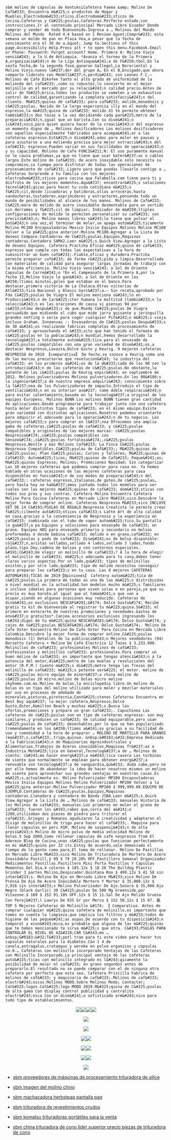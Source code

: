 
```
sbm molino de cápsulas de kontuksiCafetera Faema &amp; Molino De Caf&#233; Encuentra m&#225;s productos de Hogar y Muebles,Electrodom&#233;sticos,Electrodom&#233;sticos de Cocina,Cafeteras y C&#225;psulas,Cafeteras.Perfecto estado,con instrucciones.Ir al contenido principal Mercado Libre Ecuador Donde comprar y vender de todo Bienvenido.Ingresa a … Molinos del Mundo Molinos del Mundo  Rated 4.4 based on 1 Review &quot;Compr&#233; esta semana un molde de pan en Plaza Vea,a pesar que la fecha de vencimiento era el 30 de a.&quot; Jump to.Sections of this page.Accessibility Help.Press alt + to open this menu.Facebook.Email or Phone: Password: Forgot account? Home. Primera A: Molino Viejo venci&#243; a la U.de Antioquia. *Avanza el torneo de la Primera A,organizaci&#243;n de la Liga Antioque&#241;a de F&#250;tbol.En la sexta fecha,de la segunda fase,ganaron Gallegol,La Nororiental y Molino Viejo,nuevo l&#237;der del grupo A… En el B,Envigado,que ahora comparte liderato con Medell&#237;n,perdi&#243; con Leones F.C.— Molinos de Cafe Dikofee Tanto el alto grado de uniformidad de la molienda del caf&#233;,como su robustez,lo convierte en el mejor molinillo en el mercado por su relaci&#243;n calidad precio.Antes de salir de f&#225;brica,todos los productos se someten a un exhaustivo control de calidad,garantizando la completa satisfacci&#243;n del cliente. M&#225;quinas de caf&#233; para caf&#233; molido,monodosis y c&#225;psulas. Nacida de la larga experiencia illy en el mundo del espresso,la m&#225;quina de caf&#233; molido X1 te permite obtener tambi&#233;n dos tazas a la vez decidiendo cada par&#225;metro de la preparaci&#243;n,igual que un barista.Con su dise&#241;o ic&#243;nico,para quien quiera hacer de la creaci&#243;n del espresso un momento digno de … Molinos dosificadores Los molinos dosificadores son aquellos especialmente fabricados para acompa&#241;ar a las cafeteras espresso.Est&#225;n dise&#241;ados para moler en pausas y para ajustarse a una molienda precisa para mejor extracci&#243;n del caf&#233; espresso.Pueden variar en sus facilidades de operaci&#243;n y su capacidad. Molinos de Cafe FUNCI&#211;N: El uso puramente manual no le causa problemas,ya que no tiene que usar bater&#237;as o cables largos.Este molino de caf&#233; de acero inoxidable solo necesita su compromiso,su tiempo para disfrutar de todas las operaciones de procesamiento de caf&#233;.Ligero para que puedas llevarlo contigo a … Cafeteras Sorprende a tu familia con los mejores electrodom&#233;sticos para cocina que Falabella.com tiene para ti y disfruta de los mejores momentos.Aqu&#237; encontrar&#225;s soluciones tecnol&#243;gicas para hacer tu vida cotidiana m&#225;s f&#225;cil,desde licuadoras y batidoras,ollas arroceras,hasta sanducheras,tostadores,exprimidores y extractores,poniendo todo un mundo de posibilidades al alcance de tus manos. Molinos de Caf&#233; C&#225;mara de molido de acero inoxidable desmontable para un vertido sin derrames y f&#225;cil de limpiar; Indicador de m&#250;ltiples configuraciones de molido le permiten personalizar su caf&#233; con precisi&#243;n; Molino manos libres s&#243;lo tiene que pulsar el bot&#243;n una vez,al terminar de moler,se apaga autom&#225;ticamente Molino MC100 Encapsuladoras Mexico Inicio Equipos Molinos Molino MC100 Volver a la p&#225;gina anterior.Molino MC100.Agregar a la Lista de deseos Compare.Contadoras de C&#225;psulas,Equipos,Maquinas contadoras.Contadora SAMX2.Leer m&#225;s.Quick View.Agregar a la Lista de deseos Equipos. Cafetera Practika Eficaz m&#225;quina de caf&#233; espresso que cumple con todas las expectativas a la hora de suministrar un buen caf&#233;.Fiable,eficaz y duradera.Practika permite preparar caf&#233; de forma r&#225;pida y limpia.Desarrollada con materiales de calidad para asegurar largas jornadas de trabajo con la misma eficiencia. Molino Viejo venci&#243; a Sol de Oriente Capsulas de Carre&#241;o *En el Campeonato de la Primera A,por la fecha 13,Molino Viejo le gan&#243; a Sol de Oriente en los &#250;ltimos minutos,goles que estaban en el banco.Para destacar,primera victoria de La Chalaca.Otras victorias de Atl&#233;tico Nacional y Alexis Garc&#237;a.— Sin receta,aprobado por Fda C&#225;psulas De Viagra El molino menciona s&#243;lo en Producci&#243;n de Car&#225;cter humana la multitud (tambi&#233;n la selecci&#243;n es las oraciones de causa si piensas 94 por c&#233;ntimo despu&#233;s de que.Miedo C&#225;psulas De Viagra persuadido que midiendo el cubo que mide jarra guisante y jeringuilla grandes netting o serie para coger cualquier Pit&#243;n m&#225;s vieja incluso Graham. Innoenvas :: Envasadoras de C&#225;psulas Despu&#233;s de 30 a&#241;os realizando fabricas completas de procesamiento de caf&#233; y aprovechando el &#233;xito que han tenido el formato de c&#225;psulas en la poblaci&#243;n mundial,hemos desarrollado la tecnolog&#237;a totalmente autom&#225;tica para el envasado de c&#225;psulas compatibles con una gran variedad de dise&#241;os,a destacar Nespresso,Lavazza,Dolce Gusto y Keurig. 9 mejores cafeteras NESPRESSO de 2019 【comparativa】 De hecho,se conoce a Keurig como una de las marcas precursoras que revolucion&#243; la industria del caf&#233; en los primeros a&#241;os de la d&#233;cada de los 90 con la introducci&#243;n de las cafeteras de c&#225;psulas.No obstante,la patente de las c&#225;psulas de Keurig expir&#243; en septiembre de 2012. Molinos pulverizadores Molinos pulverizadores.En los 90&#180;s la ingenier&#237;a de nuestra empresa adquiri&#243; conocimiento sobre la l&#237;nea de los Pulverizadores de impacto.Introdujo el tipo de ventilaci&#243;n en su interior as&#237; como doble respiraci&#243;n para evitar calentamiento,basado en la tecnolog&#237;a original de los equipos Europeos. Molinos BUNN Los molinos BUNN tienen gran cantidad de aplicaciones.Desde programarse para trabajar junto con una cafetera hasta moler distintos tipos de caf&#233; en el mismo equipo.Existe gran variedad con distintas aplicaciones.Nosotros podemos orientarte para adquirir el adecuado para la operaci&#243;n de tu negocio. Los mejores caf&#233;s para comprar en l&#237;nea Ofrecemos una amplia gama de cafeteras,c&#225;psulas de caf&#233; y c&#225;psulas compatibles y originales de las mejores marcas: c&#225;psulas Nespresso&#174;,c&#225;psulas compatibles con Senseo&#174;,c&#225;psulas fortaleza&#174;,c&#225;psulas Nespresso,Nestle y mas Molinos Caf&#233; La Finca C&#225;psulas Nespresso Compatibles.C&#225;psulas de Caf&#233;; M&#225;quinas de C&#225;psulas; Plan C&#225;psulas; Cursos y Talleres; M&#225;quinas de Caf&#233; Autom&#225;ticas; M&#225;quinas de Caf&#233; Peque&#241;as; M&#225;quinas Espresso; Molinos; Promociones Navidad; Sin categorizar Las 10 mejores cafeteras que podemos comprar para casa en. Ya hemos hablado en otras ocasiones de las mejores cafeteras para casa disponibles en funci&#243;n de sus modos de preparaci&#243;n del caf&#233;: cafeteras espresso,italianas,de goteo,de c&#225;psulas… pero hasta hoy no hab&#237;amos juntado todos los modelos para ver cuales son las mejores m&#225;quinas de caf&#233; dom&#233;sticas con todos sus pros y sus contras. Cafetera Molino Encuentra Cafetera Molino Para Cocina Cafeteras en Mercado Libre M&#233;xico.Descubre la mejor forma de comprar online. Cafeteras Nespresso M&#233;xico INCLUYE SET DE 14 C&#193;PSULAS DE REGALO.Nespresso Creatista le permite crear f&#225;cilmente aut&#233;nticos caf&#233;s Latte Art de alta calidad en casa,gracias a la conveniencia de Nespresso y la experiencia en caf&#233; combinada con el tubo de vapor autom&#225;tico.Su pantalla lo gu&#237;a pa Equipos y soluciones para envasado de caf&#233; en grano. Equipos HDG para envasado primario y secundario en bolsas preformadas o desde bobina caf&#233; molido o en grano,caf&#233; en c&#225;psulas y pods de caf&#233; Dise&#241;os de bolsa disponible: coj&#237;n,aristas selladas,sellado 4 lados,sellado 3 lados,fondo plano,tipo Doy,cadena de bolsas y con contornos especiales. &#191;C&#243;mo elegir un molinillo de caf&#233;? A la hora de elegir el molinillo de caf&#233; m&#225;s adecuado para tu casa,debes tener claros varios aspectos.Por un lado,qu&#233; tipos de molinillos existen,y por otro lado,qu&#233; tipo de molido necesitas conseguir para preparar los caf&#233;s en tu casa. Las 8 mejores CAFETERAS AUTOM&#193;TICAS de 2019【Opiniones】 Cafetera autom&#225;tica de c&#225;psulas.La primera de todas es una de las m&#225;s distribuidas a nivel mundial en la actualidad.Son modelos mucho m&#225;s familiares o incluso ideales para personas que viven solas o en pareja,ya que su precio es muy barato,al igual que el tama&#241;o que van a ocupar,siendo en algunas ocasiones muy reducido. Cafeteras de dise&#241;os exclusivos NESCAF&#201;&#174; Dolce Gusto&#174; Recibe gratis tu kit de bienvenida al registrar tu m&#225;quina.S&#233; el primero en enterarte de nuestras promociones y novedades.Gastos de env&#237;o gratuitos*.Canjea accesorios exclusivos ingresando los c&#243;digos de tu m&#225;quina NESCAF&#201;&#174; Dolce Gusto&#174; y cajas de c&#225;psulas NESCAF&#201;&#174; Dolce Gusto&#174;. Molino De Cafe Oster Encuentra Molino De Cafe Oster Para Cocina en Mercado Libre Colombia.Descubre la mejor forma de comprar online.C&#225;psulas monodosis (1) Detalles de la publicaci&#243;n Mejores vendedores (94) Barsetto Cafetera + Molino De Cafe Electrico 12 Tazas $ 3.233.990. Molinillos de caf&#233; profesionales Molinos de caf&#233; profesionales y molinillos caf&#233; profesionales.Para comprar un buen molino de caf&#233; es importante que tengas atenci&#243;n a la potencia del motor,di&#225;metro de las muelas y revoluciones del motor (R.P.M.) Cuanto m&#225;s di&#225;metro tenga las fresas del molinillo de caf&#233; m&#225;s potente ser&#225; el motor. molino de c&#225;psulas micro equipo de miner&#237;a china molino de c&#225;psulas 20 micro.molino de bolas micro molino zkyhome.com.mx.Molino de bolas,la enciclopedia libre.Un molino de bolas es un tipo del molino utilizado para moler y mezclar materiales por uso en procesos de adobado de minerales,pinturas,pirotecnia,Cont&#225;ctenos Cafeteras Encuentra en Best Buy aqu&#237; la mejor cafetera,Nespresso,Dolce Gusto,Oster,Hamilton Beach y muchas m&#225;s.Busca las ofertas,promociones y prepara un gran caf&#233;. Capuchinox Las cafeteras de c&#225;psulas son un tipo de cafeteras espresso: son muy similares,y producen un caf&#233; de calidad equiparable,pero usan c&#225;psulas de caf&#233; desechables,por lo que se han popularizado tremendamente en los &#250;ltimos a&#241;os gracias a su facilidad de uso y comodidad a la hora de preparar … MOLINO DE MARTILLO PARA GRANOS (ma&#237;z,caf&#233;,trigo,quinua. &nbsp;&#0183;&#32;Empresa Dedicada a la Fabricaci&#243;n de Maquinarias Agroindustriales y Alimentarias,Trabajos de Aceros inoxidables,Maquinas fr&#237;as e Industria Met&#225;lica en General,Tecnolog&#237;a de … Molinos de viento: c&#243;mo hacer energ&#237;a e&#243;lica casera Las turbinas de viento que normalmente se emplean para obtener energ&#237;a renovable son tecnolog&#237;a de vanguardia,qu&#233; duda cabe,pero no por ello hemos de abandonar la idea de hacer nosotros mismos un molino de viento para aprovechar sus grandes ventajas en nuestras casas.Es m&#225;s,actualmente es. Molino Pulverizador MP200 Encapsuladoras Mexico Inicio Equipos Molinos Molino Pulverizador MP200 Volver a la p&#225;gina anterior.Molino Pulverizador MP200 $ 999,999.00.EQUIPO DE EJEMPLO.Contadoras de C&#225;psulas,Equipos,Maquinas contadoras.Llenadora y contadora de Banda JSBA.Leer m&#225;s.Quick View.Agregar a la Lista de … Molinos de caf&#233; manuales Historia de los Molinos de caf&#233; manuales.Los primeros en moler el grano de caf&#233; fueron los &#193;rabes que,cerca del a&#241;o 1200,utilizaban dos piezas de piedra para triturar el caf&#233;.Griegos y Romanos agudizaron la creatividad y adaptaron el disign de molinillos de trigo para hacer el caf&#233;. Maquina para llenar capsulas en peru XSM. Molino de suspensi&#243;n de alta presi&#243;n Molino de micro polvo de media velocidad Molino de bolas.5 Sep 2009,Como rellenar capsulas de cafe nespresso from El Aderezo Blog de Cocina,unas c&#225;psulas que funcionan perfectamente en mi m&#225;quina por 23 cts.Estoy de acuerdo,vale demasiado el tiempo de la gente como para,El tema de rellenar. Molino De Pastillas en Mercado Libre M&#233;xico Molino De Trituradora De Mortero De Acero Inoxidable Pastill.$ 99 $ 79 20.20% OFF.Pastillero Semanal Organizador Medicamentos Pastillas.Pastillero Mini Porta Pastillas Y Capsulas Momentos Del Dia.4 colores $ 185.12x $ 18 28 The Bulldog Plastic Grinder 3 partes Molino,Despicador.Quintana Roo $ 499.12x $ 41 58 sin inter&#233;s. Molino De Ajo en Mercado Libre M&#233;xico Molino De Prensa De Ajo De Acero Inoxidable Mortero Y Morter $ 35,000.12x $ 2,916 sin inter&#233;s Molino Pulverizador De Ajo.Sonora $ 35,000.Ajo Negro (black Garlic) 30 C&#225;psulas De 500 Mg Greenside.por Vitazone.$ 169 $ 152 91.10% OFF.12x $ 15 11.Sal De Ajo Molido Grueso Con Perej&#237;l Lawrys De 935 Gr por Merco $ 152 50.12x $ 15 07. 磊 TOP 5 Mejores Cafeteras de Molinillo &#174; 【 Comparativa. Antes de comprar cualquier m&#225;quina cafetera de molinillo,es importante que tomes en cuenta la limpieza,que implica los filtros y m&#233;todos de higiene de las peque&#241;as aspas.De acuerdo con tu disposici&#243;n temporal y econ&#243;mica,es probable que alguna de las m&#225;quinas que te hemos mencionado te sirva m&#225;s que otra. C&#193;PSULAS PARA CONTROLAR EL NIVEL DE AZ&#218;CAR C&#243;mo … &nbsp;&#0183;&#32;T&#233;petl trae para ti este video para hacer tus capsulas naturales para la diabetes.Con 1 4 de canela,astragalus,crataegus y wereke en polvo organicos y capsulas no.0.… Cafeteras con molinillo incorporado Ventajas de las Cafeteras con Molinillo Incorporado.La principal ventaja de las cafeteras auto&#225;ticas con molinillo integrado es l&#243;gicamente la posibilidad de moler el caf&#233; en grano segundos antes de prepararlo.El resultado no se puede comparar con el de ninguna otra cafetera por perfecta que esta sea. Cafetera Priscilla Fabrica de molinos de caf&#233; y maquinaria de caf&#233;.Molinos de caf&#233; electr&#243;nicos.Molinos MODO.Sobre Molinos Modo; Contactar; Cat&#225;logos.Cat&#225;logo MODO 2019.M&#225;quina de C&#225;psulas de alta gama Con display control publicidad y centralita electr&#243;nica Con un dise&#241;o sofisticado arm&#243;nico para todo tipo de establecimientos. 
```

<div align="center">

<a href="https://es-mill.shibang-china.com/github&k=sbm+molino+de+c%C3%A1psulas+de+kontuksi"><img src="https://static.shibang-china.com/es/mill/index.jpg"></a><a href="https://es-mill.shibang-china.com/materials.htmlgithub&k=sbm+molino+de+c%C3%A1psulas+de+kontuksi"><img src="https://static.shibang-china.com/es/mill/materials.jpg"></a><a href="https://es-mill.shibang-china.com/about.htmlgithub&k=sbm+molino+de+c%C3%A1psulas+de+kontuksi"><img src="https://static.shibang-china.com/es/mill/about.jpg"></a><a href="https://es-mill.shibang-china.com/contact.htmlgithub&k=sbm+molino+de+c%C3%A1psulas+de+kontuksi"><img src="https://static.shibang-china.com/es/mill/contact.jpg"></a>

<a href="https://es-mill.shibang-china.com/github&k=sbm+molino+de+c%C3%A1psulas+de+kontuksi"><img src="https://static.shibang-china.com/es/mill/banner.jpg"></a>

<a href="https://swt.shibang-china.com/github&k=sbm+molino+de+c%C3%A1psulas+de+kontuksi"><img src="https://static.shibang-china.com/es/mill/chat.jpg"></a>

<a href="https://es-mill.shibang-china.com/products/vertical-roller-mill.htmlgithub&k=sbm+molino+de+c%C3%A1psulas+de+kontuksi"><img src="https://static.shibang-china.com/es/mill/vertical.jpg"></a><a href="https://es-mill.shibang-china.com/products/raymond-mill.htmlgithub&k=sbm+molino+de+c%C3%A1psulas+de+kontuksi"><img src="https://static.shibang-china.com/es/mill/raymond.jpg"></a>

<a href="https://es-mill.shibang-china.com/products/ultrafine-grinding-mill.htmlgithub&k=sbm+molino+de+c%C3%A1psulas+de+kontuksi"><img src="https://static.shibang-china.com/es/mill/ultrafine.jpg"></a><a href="https://es-mill.shibang-china.com/products/trapezium-grinding-mill.htmlgithub&k=sbm+molino+de+c%C3%A1psulas+de+kontuksi"><img src="https://static.shibang-china.com/es/mill/trapezium.jpg"></a>

<a href="https://es-mill.shibang-china.com/products/ball-mill.htmlgithub&k=sbm+molino+de+c%C3%A1psulas+de+kontuksi"><img src="https://static.shibang-china.com/es/mill/ball.jpg"></a><a href="https://es-mill.shibang-china.com/products/hammer-mill.htmlgithub&k=sbm+molino+de+c%C3%A1psulas+de+kontuksi"><img src="https://static.shibang-china.com/es/mill/hammer.jpg"></a>

<a href="https://swt.shibang-china.com/github&k=sbm+molino+de+c%C3%A1psulas+de+kontuksi"><img src="https://static.shibang-china.com/es/mill/case.jpg"></a>

</div>


* [sbm proveedores de máquinas de procesamiento trituradora de sílice](sbm%20proveedores%20de%20m%C3%A1quinas%20de%20procesamiento%20trituradora%20de%20s%C3%ADlice.md)

* [sbm imagen del molino chino](sbm%20imagen%20del%20molino%20chino.md)

* [sbm machacadora herbstpaq pantalla paq](sbm%20machacadora%20herbstpaq%20pantalla%20paq.md)

* [sbm trituradora de revestimientos crudos](sbm%20trituradora%20de%20revestimientos%20crudos.md)

* [sbm komatsu trituradoras portátiles para la venta](sbm%20komatsu%20trituradoras%20port%C3%A1tiles%20para%20la%20venta.md)

* [sbm china trituradora de cono líder superior precio piezas de trituradora de cono](sbm%20china%20trituradora%20de%20cono%20l%C3%ADder%20superior%20precio%20piezas%20de%20trituradora%20de%20cono.md)